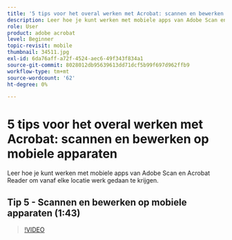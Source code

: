 ```yaml
---
title: '5 tips voor het overal werken met Acrobat: scannen en bewerken op mobiele apparaten'
description: Leer hoe je kunt werken met mobiele apps van Adobe Scan en Acrobat Reader om vanaf elke locatie werk gedaan te krijgen
role: User
product: adobe acrobat
level: Beginner
topic-revisit: mobile
thumbnail: 34511.jpg
exl-id: 6da76aff-a72f-4524-aec6-49f343f834a1
source-git-commit: 8028012db95639613dd71dcf5b99f697d962ffb9
workflow-type: tm+mt
source-wordcount: '62'
ht-degree: 0%

---
```


# 5 tips voor het overal werken met Acrobat: scannen en bewerken op mobiele apparaten

Leer hoe je kunt werken met mobiele apps van Adobe Scan en Acrobat Reader om vanaf elke locatie werk gedaan te krijgen.

## Tip 5 - Scannen en bewerken op mobiele apparaten (1:43)

>[!VIDEO](https://video.tv.adobe.com/v/34511)
